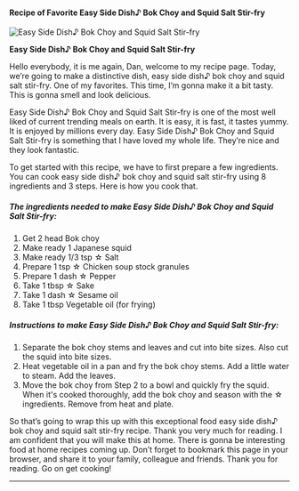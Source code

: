             

#### Recipe of Favorite Easy Side Dish♪ Bok Choy and Squid Salt Stir-fry

![Easy Side Dish♪ Bok Choy and Squid Salt Stir-fry](https://img-global.cpcdn.com/recipes/4605771267440640/751x532cq70/easy-side-dish%e2%99%aa-bok-choy-and-squid-salt-stir-fry-recipe-main-photo.jpg)

**Easy Side Dish♪ Bok Choy and Squid Salt Stir-fry**

Hello everybody, it is me again, Dan, welcome to my recipe page. Today, we’re going to make a distinctive dish, easy side dish♪ bok choy and squid salt stir-fry. One of my favorites. This time, I’m gonna make it a bit tasty. This is gonna smell and look delicious.

Easy Side Dish♪ Bok Choy and Squid Salt Stir-fry is one of the most well liked of current trending meals on earth. It is easy, it is fast, it tastes yummy. It is enjoyed by millions every day. Easy Side Dish♪ Bok Choy and Squid Salt Stir-fry is something that I have loved my whole life. They’re nice and they look fantastic.

To get started with this recipe, we have to first prepare a few ingredients. You can cook easy side dish♪ bok choy and squid salt stir-fry using 8 ingredients and 3 steps. Here is how you cook that.

##### The ingredients needed to make Easy Side Dish♪ Bok Choy and Squid Salt Stir-fry:

1.  Get 2 head Bok choy
2.  Make ready 1 Japanese squid
3.  Make ready 1/3 tsp ☆ Salt
4.  Prepare 1 tsp ☆ Chicken soup stock granules
5.  Prepare 1 dash ☆ Pepper
6.  Take 1 tbsp ☆ Sake
7.  Take 1 dash ☆ Sesame oil
8.  Take 1 tbsp Vegetable oil (for frying)

##### Instructions to make Easy Side Dish♪ Bok Choy and Squid Salt Stir-fry:

1.  Separate the bok choy stems and leaves and cut into bite sizes. Also cut the squid into bite sizes.
2.  Heat vegetable oil in a pan and fry the bok choy stems. Add a little water to steam. Add the leaves.
3.  Move the bok choy from Step 2 to a bowl and quickly fry the squid. When it's cooked thoroughly, add the bok choy and season with the ☆ ingredients. Remove from heat and plate.

So that’s going to wrap this up with this exceptional food easy side dish♪ bok choy and squid salt stir-fry recipe. Thank you very much for reading. I am confident that you will make this at home. There is gonna be interesting food at home recipes coming up. Don’t forget to bookmark this page in your browser, and share it to your family, colleague and friends. Thank you for reading. Go on get cooking!

* * *